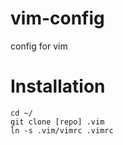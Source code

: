 vim-config
==========

config for vim

Installation
===========
```
cd ~/
git clone [repo] .vim
ln -s .vim/vimrc .vimrc
```

